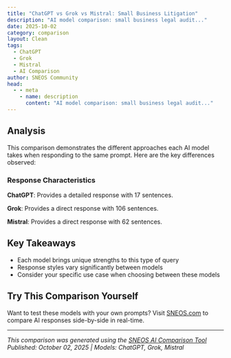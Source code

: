```yaml
---
title: "ChatGPT vs Grok vs Mistral: Small Business Litigation"
description: "AI model comparison: small business legal audit..."
date: 2025-10-02
category: comparison
layout: Clean
tags:
  - ChatGPT
  - Grok
  - Mistral
  - AI Comparison
author: SNEOS Community
head:
  - - meta
    - name: description
      content: "AI model comparison: small business legal audit..."
---
```


<ChatComparison
  title="ChatGPT vs Grok vs Mistral: Small Business Litigation"
  prompt="small business legal audit"
  :responses='{
    "ChatGPT": "A small business legal audit is a comprehensive review and evaluation of a company\u0027s legal compliance and risk exposure. It helps identify potential legal issues, ensure compliance with laws and regulations, and implement best practices to minimize legal risks. Conducting a legal audit is important for safeguarding the business, protecting assets, and avoiding costly disputes or penalties.\n\n### Key Areas of a Small Business Legal Audit:\n\n1. **Business Formation and Structure**\n   - Verify proper business registration and licensing\n   - Confirm appropriate business structure (LLC, corporation, sole proprietorship)\n   - Review ownership agreements and operating agreements\n\n2. **Contracts and Agreements**\n   - Evaluate standard contracts (vendor, customer, employee contracts)\n   - Check for enforceability and compliance with applicable laws\n   - Identify any missing or outdated agreements\n\n3. **Employment and Labor Compliance**\n   - Review employee handbooks and policies\n   - Confirm compliance with wage and hour laws, employee classification\n   - Check for proper employee documentation and benefit administration\n\n4. **Intellectual Property (IP)**\n   - Ensure trademarks, copyrights, and patents are registered and protected\n   - Review IP assignment agreements with employees and contractors\n   - Assess protection of trade secrets\n\n5. **Regulatory Compliance**\n   - Verify compliance with industry-specific regulations\n   - Check adherence to health, safety, and environmental laws\n   - Review data privacy and cybersecurity practices\n\n6. **Tax Matters**\n   - Confirm proper tax filings and payments\n   - Review sales tax compliance and payroll tax obligations\n\n7. **Insurance Coverage**\n   - Assess adequacy of business insurance (liability, property, workers\u2019 compensation)\n\n8. **Litigation and Disputes**\n   - Review any ongoing or past litigation\n   - Evaluate potential legal claims and liabilities\n\n### Steps to Conduct a Small Business Legal Audit:\n\n1. **Prepare Documentation**\n   - Gather all legal documents, contracts, licenses, and policies\n\n2. **Engage a Legal Professional**\n   - Consider hiring an attorney experienced in small business law\n\n3. **Review and Identify Issues**\n   - Analyze documents and records for compliance gaps and risks\n\n4. **Implement Recommendations**\n   - Update agreements, policies, and procedures as advised\n\n5. **Maintain Ongoing Compliance**\n   - Schedule periodic audits and stay updated with legal changes\n\n### Benefits of a Legal Audit\n\n- Identify and mitigate legal risks before they become problems\n- Ensure compliance with laws to avoid fines and lawsuits\n- Improve business operations through updated contracts and policies\n- Enhance credibility and trust with customers, partners, and investors\n\n---\n\nIf you need a checklist or template for performing a legal audit or assistance with a specific area, please let me know!",
    "Grok": "A **small business legal audit** is a comprehensive review of a small business\u0027s legal and compliance matters to identify potential risks, ensure adherence to laws and regulations, and safeguard the business from liabilities. It helps business owners address issues proactively, avoid legal pitfalls, and maintain operational integrity. Below, I\u0027ll outline the key components of a small business legal audit and steps to conduct one.\n\n### Why Conduct a Legal Audit for a Small Business?\n- **Risk Management**: Identify and mitigate legal risks before they escalate into costly lawsuits or penalties.\n- **Compliance**: Ensure the business complies with local, state, and federal laws (e.g., labor laws, tax regulations, data protection).\n- **Cost Savings**: Prevent fines, penalties, or litigation by addressing issues early.\n- **Business Growth**: Protect the business reputation and build trust with stakeholders by maintaining legal integrity.\n- **Due Diligence**: Essential during mergers, acquisitions, or when seeking investors to demonstrate legal soundness.\n\n### Key Areas to Review in a Small Business Legal Audit\n1. **Business Structure and Formation**:\n   - Ensure the business entity (e.g., sole proprietorship, LLC, corporation) is properly registered and in good standing with the state.\n   - Verify that operating agreements, bylaws, or partnership agreements are up-to-date and legally sound.\n   - Check for required permits, licenses, or certifications based on the industry and location.\n\n2. **Contracts and Agreements**:\n   - Review contracts with vendors, suppliers, clients, and contractors for clarity, enforceability, and potential liabilities.\n   - Ensure key terms (e.g., payment schedules, termination clauses, dispute resolution) are fair and protect the business.\n   - Confirm that contracts comply with applicable laws and are signed by authorized parties.\n\n3. **Employment and Labor Law Compliance**:\n   - Verify compliance with federal and state labor laws, including wage and hour laws, overtime rules, and anti-discrimination policies.\n   - Review employee handbooks, policies, and procedures for alignment with current laws (e.g., sick leave, workplace safety).\n   - Ensure proper classification of workers (e.g., employees vs. independent contractors) to avoid misclassification penalties.\n   - Check that employee records, including payroll and tax documents, are accurate and secure.\n\n4. **Tax Compliance**:\n   - Confirm that the business is filing and paying federal, state, and local taxes (e.g., income tax, sales tax, payroll tax) on time.\n   - Verify that tax records are accurate and maintained for the required period.\n   - Check for eligibility for tax credits or deductions that may have been overlooked.\n\n5. **Intellectual Property (IP) Protection**:\n   - Ensure trademarks, copyrights, patents, or trade secrets are properly registered and protected.\n   - Review any licensing agreements for IP use to avoid infringement.\n   - Check website content, marketing materials, and products for potential IP violations.\n\n6. **Data Privacy and Cybersecurity**:\n   - Assess compliance with data protection laws (e.g., GDPR if dealing with EU customers, CCPA in California, or other state privacy laws).\n   - Review policies for collecting, storing, and protecting customer and employee data.\n   - Ensure cybersecurity measures are in place to prevent data breaches.\n\n7. **Insurance Coverage**:\n   - Review existing insurance policies (e.g., general liability, property, professional liability, workers\u2019 compensation) to ensure adequate coverage.\n   - Identify gaps in coverage that could expose the business to financial risks.\n\n8. **Regulatory Compliance**:\n   - Confirm adherence to industry-specific regulations (e.g., health and safety standards for restaurants, HIPAA for healthcare businesses).\n   - Check environmental compliance if the business deals with hazardous materials or waste.\n\n9. **Litigation and Dispute Risks**:\n   - Identify any ongoing or potential lawsuits, disputes, or claims against the business.\n   - Review past settlements or legal issues to ensure compliance with any agreements or court orders.\n\n10. **Corporate Governance and Record-Keeping**:\n    - Ensure accurate and up-to-date corporate records, including minutes of meetings, shareholder agreements, and annual reports.\n    - Verify that the business is meeting all filing requirements with government agencies.\n\n### Steps to Conduct a Small Business Legal Audit\n1. **Define the Scope**:\n   - Determine which areas of the business to audit based on size, industry, and risk factors.\n   - Decide whether to conduct the audit internally or hire a legal professional.\n\n2. **Gather Documentation**:\n   - Collect all relevant legal documents, including contracts, employee records, tax filings, licenses, and insurance policies.\n   - Organize records for easy access during the review process.\n\n3. **Engage a Legal Professional** (if needed):\n   - Hire an attorney with small business expertise to conduct the audit or provide guidance.\n   - An attorney can offer an objective perspective and identify issues that may be overlooked internally.\n\n4. **Perform the Review**:\n   - Systematically evaluate each area of concern (as outlined above).\n   - Use checklists or templates tailored to small businesses to ensure no aspect is missed.\n\n5. **Identify Issues and Risks**:\n   - Document any non-compliance, outdated policies, missing documentation, or potential legal vulnerabilities.\n   - Prioritize issues based on their severity and potential impact on the business.\n\n6. **Develop an Action Plan**:\n   - Create a timeline and strategy to address identified issues (e.g., updating contracts, obtaining permits, training staff on compliance).\n   - Assign responsibilities to team members or external advisors to implement changes.\n\n7. **Implement Changes**:\n   - Execute the action plan, ensuring all corrective measures are taken.\n   - Update policies, renew licenses, and train employees as needed.\n\n8. **Monitor and Follow Up**:\n   - Establish a schedule for regular legal audits (e.g., annually or biannually) to maintain compliance.\n   - Stay informed about changes in laws or regulations that may affect the business.\n\n### Tips for Small Businesses\n- **Start Small**: If resources are limited, focus on high-risk areas first, such as employment laws or tax compliance.\n- **Leverage Technology**: Use software for contract management, payroll, and compliance tracking to streamline processes.\n- **Document Everything**: Maintain thorough records of audits, findings, and corrective actions for transparency and future reference.\n- **Stay Proactive**: Regularly review legal requirements, especially as the business grows or expands into new markets.\n\n### When to Hire a Lawyer\nWhile small businesses can conduct basic audits internally, consulting a lawyer is advisable if:\n- The business operates in a highly regulated industry (e.g., healthcare, finance, construction).\n- There are complex contracts or intellectual property concerns.\n- Potential litigation or significant compliance issues are identified.\n- The business is preparing for a sale, merger, or investment round.\n\nA small business legal audit may seem daunting, but it is a critical tool to protect your business from legal and financial risks. By addressing issues early, you can focus on growth and operations with confidence. If you have specific concerns or need a checklist tailored to your business, feel free to ask!",
    "Mistral": "Conducting a legal audit for a small business involves reviewing various aspects of the business to ensure compliance with legal requirements and to identify potential risks. Here\u0027s a step-by-step guide to help you:\n\n### 1. **Business Structure and Formation**\n   - **Entity Type:** Verify that the business is properly registered as a sole proprietorship, partnership, LLC, or corporation.\n   - **Operating Agreements:** Ensure that all necessary agreements (e.g., partnership agreements, LLC operating agreements) are in place and up-to-date.\n   - **Licenses and Permits:** Check that all required licenses and permits are current and valid.\n\n### 2. **Employment Law**\n   - **Hiring Practices:** Review hiring procedures to ensure compliance with anti-discrimination laws.\n   - **Employee Classification:** Verify that employees are correctly classified as either employees or independent contractors.\n   - **Wage and Hour Laws:** Ensure compliance with minimum wage, overtime, and break requirements.\n   - **Employee Handbook:** Review the employee handbook for completeness and compliance with labor laws.\n   - **Workplace Safety:** Ensure compliance with OSHA regulations and other safety standards.\n\n### 3. **Contracts and Agreements**\n   - **Employment Contracts:** Review employment contracts for compliance with labor laws.\n   - **Vendor and Supplier Contracts:** Ensure that all contracts with vendors and suppliers are clear and legally binding.\n   - **Customer Contracts:** Review contracts with customers to ensure they are fair and enforceable.\n   - **Non-Disclosure Agreements (NDAs):** Ensure that NDAs are in place where necessary.\n\n### 4. **Intellectual Property**\n   - **Trademarks:** Verify that trademarks are registered and protected.\n   - **Patents:** Ensure that any patents are properly filed and maintained.\n   - **Copyrights:** Check that copyrights are registered and protected.\n   - **Trade Secrets:** Ensure that trade secrets are adequately protected through NDAs and other measures.\n\n### 5. **Tax Compliance**\n   - **Federal Taxes:** Ensure that federal tax obligations are met, including income tax, payroll tax, and sales tax.\n   - **State and Local Taxes:** Verify compliance with state and local tax requirements.\n   - **Tax Filings:** Check that all necessary tax filings are up-to-date.\n\n### 6. **Insurance Coverage**\n   - **Liability Insurance:** Ensure that the business has adequate liability insurance.\n   - **Workers\u0027 Compensation:** Verify that workers\u0027 compensation insurance is in place.\n   - **Property Insurance:** Check that property insurance covers all necessary assets.\n\n### 7. **Data Privacy and Security**\n   - **Data Protection:** Ensure compliance with data protection laws such as GDPR, CCPA, and HIPAA.\n   - **Cybersecurity:** Implement and review cybersecurity measures to protect sensitive information.\n   - **Privacy Policies:** Ensure that privacy policies are clear and compliant with legal requirements.\n\n### 8. **Environmental Compliance**\n   - **Regulations:** Ensure compliance with environmental regulations, including waste disposal and emissions standards.\n   - **Permits:** Verify that all necessary environmental permits are in place.\n\n### 9. **Corporate Governance**\n   - **Board Meetings:** Ensure that board meetings are held regularly and minutes are properly recorded.\n   - **Shareholder Agreements:** Review shareholder agreements for compliance and clarity.\n   - **Conflict of Interest Policies:** Ensure that conflict of interest policies are in place and followed.\n\n### 10. **Marketing and Advertising**\n   - **Truth in Advertising:** Ensure that all marketing materials comply with truth in advertising laws.\n   - **Consumer Protection:** Verify compliance with consumer protection laws.\n\n### 11. **Dispute Resolution**\n   - **Arbitration Agreements:** Review arbitration agreements to ensure they are enforceable.\n   - **Litigation:** Assess any ongoing or potential litigation and ensure proper legal representation.\n\n### 12. **Compliance with Industry-Specific Regulations**\n   - **Industry Standards:** Ensure compliance with any industry-specific regulations and standards.\n   - **Certifications:** Verify that all necessary certifications are in place.\n\n### 13. **Documentation and Record-Keeping**\n   - **Record Retention:** Ensure that all necessary records are retained for the required period.\n   - **Documentation:** Verify that all important documents are properly filed and accessible.\n\n### 14. **Ethics and Compliance Programs**\n   - **Code of Conduct:** Ensure that a code of conduct is in place and followed.\n   - **Training:** Provide regular training on ethical and compliance issues.\n\n### 15. **Review and Update**\n   - **Regular Audits:** Conduct regular legal audits to ensure ongoing compliance.\n   - **Updates:** Keep all legal documents and policies up-to-date with changes in laws and regulations.\n\nConducting a thorough legal audit can help a small business identify and mitigate legal risks, ensuring compliance and protecting the business from potential legal issues. It may be beneficial to consult with a legal professional to ensure all aspects are covered comprehensively."
  }'
  published-date="01:40"
/>

## Analysis

This comparison demonstrates the different approaches each AI model takes when responding to the same prompt. Here are the key differences observed:

### Response Characteristics

**ChatGPT**: Provides a detailed response with 17 sentences. 

**Grok**: Provides a direct response with 106 sentences. 

**Mistral**: Provides a direct response with 62 sentences. 

## Key Takeaways

- Each model brings unique strengths to this type of query
- Response styles vary significantly between models
- Consider your specific use case when choosing between these models

## Try This Comparison Yourself

Want to test these models with your own prompts? Visit [SNEOS.com](https://sneos.com) to compare AI responses side-by-side in real-time.

---

*This comparison was generated using the [SNEOS AI Comparison Tool](https://sneos.com)*
*Published: October 02, 2025 | Models: ChatGPT, Grok, Mistral*
